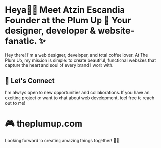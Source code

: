 # Heya✌🏻 Meet Atzin Escandia Founder at the Plum Up  🚀 Your designer, developer & website-fanatic. ✨

Hey there! I'm a web designer, developer, and total coffee lover. At The Plum Up, my mission is simple: to create beautiful, functional websites that capture the heart and soul of every brand I work with.

## 📱 Let's Connect
I'm always open to new opportunities and collaborations. If you have an exciting project or want to chat about web development, feel free to reach out to me!

 # 🎮 theplumup.com

Looking forward to creating amazing things together! ✌🏻

